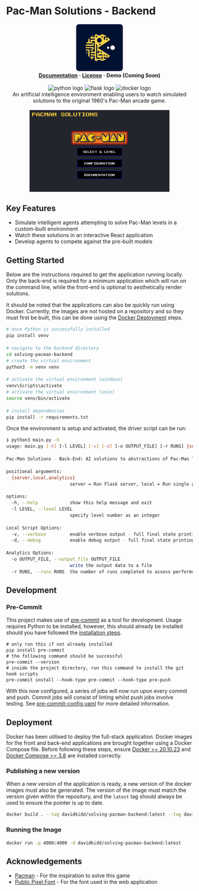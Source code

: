 # Pac-Man Solutions - Backend

<div align="center">
  <img src=assets/solutions-logo.png alt="Pac-Man Solutions Logo" width="25%"/>
</div>

<div align="center">
  <a href="[docs-link]"><strong>Documentation</strong></a>
  <strong>·</strong>
  <a href="license.txt"><strong>License</strong></a>
  <strong>·</strong>
  <strong>Demo (Coming Soon)</strong>
  <br/>
  <br/>
  <img src="https://img.shields.io/badge/python-3670A0?style=for-the-badge&logo=python&logoColor=ffdd54" alt="python logo"/>
  <img src="https://img.shields.io/badge/flask-%23000.svg?style=for-the-badge&logo=flask&logoColor=white" alt="flask logo"/>  
  <img src="https://img.shields.io/badge/docker-%230db7ed.svg?style=for-the-badge&logo=docker&logoColor=white" alt="docker logo"/>
</div>

<div align="center" width="50%">
An artificial intelligence environment enabling users to watch simulated solutions to the original 1980's Pac-Man arcade game.
</div>

<br/>
<div align="center">
  <img src=assets/demo.gif alt="Demo gif" width="75%"/>
</div>

## Key Features

- Simulate intelligent agents attempting to solve Pac-Man levels in a custom-built environment
- Watch these solutions in an interactive React application
- Develop agents to compete against the pre-built models

## Getting Started

Below are the instructions required to get the application running locally. Only the back-end is required for a minimum application which will run on the command line, while the front-end is optional to aesthetically render solutions.

It should be noted that the applications can also be quickly run using Docker. Currently, the images are not hosted on a repository and so they must first be built, this can be done using the [Docker Deployment](#deployment) steps.

```bash
# once Python is successfully installed
pip install venv

# navigate to the backend directory
cd solving-pacman-backend
# create the virtual environment
python3 -m venv venv

# activate the virtual environment (windows)
venv\Scripts\activate
# activate the virtual environment (unix)
source venv/bin/activate

# install dependencies
pip install -r requirements.txt
```

Once the environment is setup and activated, the driver script can be run:

```bash
❯ python3 main.py -h
usage: main.py [-h] [-l LEVEL] [-v] [-d] [-o OUTPUT_FILE] [-r RUNS] {server,local,analytics}

Pac-Man Solutions - Back-End: AI solutions to abstractions of Pac-Man levels.

positional arguments:
  {server,local,analytics}
                        server = Run Flask server, local = Run single game, analytics = Run analytics tool

options:
  -h, --help            show this help message and exit
  -l LEVEL, --level LEVEL
                        specify level number as an integer

Local Script Options:
  -v, --verbose         enable verbose output - full final state printing
  -d, --debug           enable debug output - full final state printing + all noteworthy events

Analytics Options:
  -o OUTPUT_FILE, --output_file OUTPUT_FILE
                        write the output data to a file
  -r RUNS, --runs RUNS  the number of runs completed to assess performance
```

## Development

### Pre-Commit

This project makes use of [pre-commit](https://pre-commit.com/) as a tool for development. Usage requires Python to be installed, however, this should already be installed should you have followed the [installation steps](#back-end-solutions).

```shell
# only run this if not already installed
pip install pre-commit
# the following command should be successful
pre-commit --version
# inside the project directory, run this command to install the git hook scripts
pre-commit install --hook-type pre-commit --hook-type pre-push
```

With this now configured, a series of jobs will now run upon every commit and push. Commit jobs will consist of linting whilst push jobs involve testing. See [pre-commit-config.yaml][pre-commit-path] for more detailed information.

## Deployment

Docker has been utilised to deploy the full-stack application. Docker images for the front and back-end applications are brought together using a Docker Compose file. Before following these steps, ensure [Docker >= 20.10.23][docker-install] and [Docker Compose >= 3.8][docker-compose-install] are installed correctly.

### Publishing a new version

When a new version of the application is ready, a new version of the docker images must also be generated. The version of the image must match the version given within the repository, and the `latest` tag should always be used to ensure the pointer is up to date.

```bash
docker build . --tag davidkidd/solving-pacman-backend:latest --tag davidkidd/solving-pacman-backend:{new-version-number}
```

### Running the Image

```bash
docker run -p 4000:4000 -d davidkidd/solving-pacman-backend:latest
```

## Acknowledgements

- [Pacman](https://www.pacman.com/en/) - For the inspiration to solve this game
- [Public Pixel Font](https://www.fontspace.com/public-pixel-font-f72305) - For the font used in the web application


<!-- MARKDOWN LINKS & IMAGES -->

[docs-link]: https://david-kidd.gitbook.io/ai-solutions-to-pac-man/
[pre-commit-path]: /solving-pacman-backend/.pre-commit-config.yaml
[docker-install]: https://docs.docker.com/get-docker/
[docker-compose-install]: https://docs.docker.com/compose/install/
